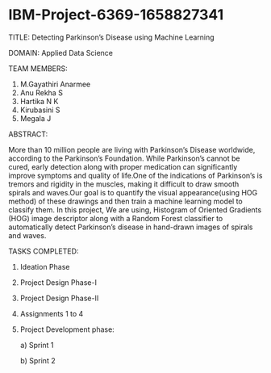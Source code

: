 # IBM-Project-6369-1658827341

TITLE:
Detecting Parkinson’s Disease using Machine Learning

DOMAIN:
Applied Data Science

TEAM MEMBERS:
1. M.Gayathiri Anarmee
2. Anu Rekha S
3. Hartika N K
4. Kirubasini S
5. Megala J


ABSTRACT:

More than 10 million people are living with Parkinson’s Disease worldwide, according to the Parkinson’s Foundation. While Parkinson’s cannot be cured, early detection along with proper medication can significantly improve symptoms and quality of life.One of the indications of Parkinson’s is tremors and rigidity in the muscles, making it difficult to draw smooth spirals and waves.Our goal is to quantify the visual appearance(using HOG method) of these drawings and then train a machine learning model to classify them. In this project, We are using, Histogram of Oriented Gradients (HOG) image descriptor along with a Random Forest classifier to automatically detect Parkinson’s disease in hand-drawn images of spirals and waves.

TASKS COMPLETED:
1. Ideation Phase
2. Project Design Phase-I
3. Project Design Phase-II
4. Assignments 1 to 4
5. Project Development phase:

   a) Sprint 1
   
   b) Sprint 2
